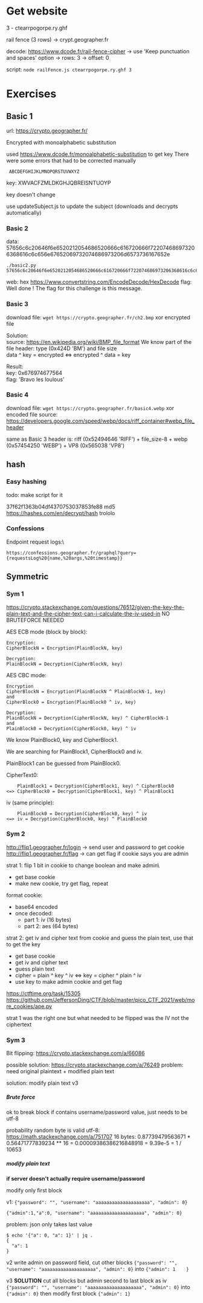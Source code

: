 # Get website

3 - ctearrpogorpe.ry.ghf

rail fence (3 rows) -> crypt.geographer.fr

decode: https://www.dcode.fr/rail-fence-cipher
	-> use 'Keep punctuation and spaces' option
	-> rows: 3
	-> offset: 0

script: ```node railFence.js ctearrpogorpe.ry.ghf 3```

# Exercises

## Basic 1

url: https://crypto.geographer.fr/

Encrypted with monoalphabetic substitution

used https://www.dcode.fr/monoalphabetic-substitution to get key
There were some errors that had to be corrected manually

     ABCDEFGHIJKLMNOPQRSTUVWXYZ
key: XWVACFZMLDKGHJQBREISNTUOYP

key doesn't change

use updateSubject.js to update the subject (downloads and decrypts automatically)

### Basic 2

data: 57656c6c20646f6e6520212054686520666c616720666f722074686973206368616c6c656e67652069732074686973206d6573736167652e

```
./basic2.py 57656c6c20646f6e6520212054686520666c616720666f722074686973206368616c6c656e67652069732074686973206d6573736167652e
```

web: hex https://www.convertstring.com/EncodeDecode/HexDecode
flag: Well done ! The flag for this challenge is this message.

### Basic 3

download file: ```wget https://crypto.geographer.fr/ch2.bmp```
xor encrypted file

Solution:\
source: https://en.wikipedia.org/wiki/BMP_file_format
We know part of the file header: type (0x424D 'BM') and file size\
data ^ key = encrypted <=> encrypted ^ data = key

Result:\
key: 0x676974677564\
flag: 'Bravo les loulous'

### Basic 4

download file: ```wget https://crypto.geographer.fr/basic4.webp```
xor encoded file
source: https://developers.google.com/speed/webp/docs/riff_container#webp_file_header

same as Basic 3
header is: riff (0x52494646 'RIFF') + file_size-8 + webp (0x57454250 'WEBP') + VP8 (0x565038 'VP8')

## hash

### Easy hashing

todo: make script for it

37f62f1363b04df4370753037853fe88
md5
https://hashes.com/en/decrypt/hash
trololo

### Confessions

Endpoint request logs:\
```
https://confessions.geographer.fr/graphql?query={requestsLog%20{name,%20args,%20timestamp}}
```

## Symmetric

### Sym 1

https://crypto.stackexchange.com/questions/76512/given-the-key-the-plain-text-and-the-cipher-text-can-i-calculate-the-iv-used-in
NO BRUTEFORCE NEEDED

AES ECB mode (block by block):
```
Encryption:
CipherBlockN = Encryption(PlainBlockN, key)

Decryption:
PlainBlockN = Decryption(CipherBlockN, key)
```

AES CBC mode:
```
Encryption
CipherBlockN = Encryption(PlainBlockN ^ PlainBlockN-1, key)
and
CipherBlock0 = Encryption(PlainBlock0 ^ iv, key)

Decryption:
PlainBlockN = Decryption(CipherBlockN, key) ^ CipherBlockN-1
and
PlainBlock0 = Decryption(CipherBlock0, key) ^ iv
```

We know PlainBlock0, key and CipherBlock1.

We are searching for PlainBlock1, CipherBlock0 and iv.

PlainBlock1 can be guessed from PlainBlock0.

CipherText0:
```
    PlainBlock1 = Decryption(CipherBlock1, key) ^ CipherBlock0
<=> CipherBlock0 = Decryption(CipherBlock1, key) ^ PlainBlock1
```

iv (same principle):
```
    PlainBlock0 = Decryption(CipherBlock0, key) ^ iv
<=> iv = Decryption(CipherBlock0, key) ^ PlainBlock0
```

### Sym 2

http://flip1.geographer.fr/login -> send user and password to get cookie
http://flip1.geographer.fr/flag -> can get flag if cookie says you are admin

strat 1: flip 1 bit in cookie to change boolean and make admin\
* get base cookie
* make new cookie, try get flag, repeat

format cookie:
* base64 encoded
* once decoded:
	* part 1: iv (16 bytes)
	* part 2: aes (64 bytes)

strat 2: get iv and cipher text from cookie and guess the plain text, use that to get the key
* get base cookie
* get iv and cipher text
* guess plain text
* cipher = plain ^ key ^ iv <=> key = cipher ^ plain ^ iv
* use key to make admin cookie and get flag

https://ctftime.org/task/15305
https://github.com/JeffersonDing/CTF/blob/master/pico_CTF_2021/web/more_cookies/ape.py

strat 1 was the right one but what needed to be flipped was the IV not the ciphertext

### Sym 3

Bit flipping: https://crypto.stackexchange.com/a/66086

possible solution: https://crypto.stackexchange.com/a/76249
problem: need original plaintext + modified plain text

solution: modify plain text v3

##### Brute force

ok to break block if contains username/password value, just needs to be utf-8

probability random byte is valid utf-8:
https://math.stackexchange.com/a/751707
16 bytes:
0.87739479563671 * 0.56471777839234 ** 16
= 0.00009386386216848918
= 9.39e-5
= 1 / 10653

##### modify plain text

**if server doesn't actually require username/password**

modify only first block

v1:
```{"password": "", "username": "aaaaaaaaaaaaaaaaaaaa", "admin": 0}```

```{"admin":1,"a":0, "username": "aaaaaaaaaaaaaaaaaaaa", "admin": 0}```

problem: json only takes last value
```
$ echo '{"a": 0, "a": 1}' | jq .
{
  "a": 1
}
```

v2
write admin on password field, cut other blocks
```{"password": "", "username": "aaaaaaaaaaaaaaaaaaaa", "admin": 0}```
into
```{"admin": 1    }```

v3 **SOLUTION**
cut all blocks but admin
second to last block as iv
```{"password": "", "username": "aaaaaaaaaaaaaaaaaaaa", "admin": 0}```
into
```{"admin": 0}```
then modify first block
```{"admin": 1}```
